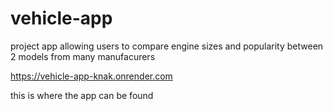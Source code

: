 # vehicle-app
project app allowing users to compare engine sizes and popularity between 2 models from many manufacurers


https://vehicle-app-knak.onrender.com

this is where the app can be found